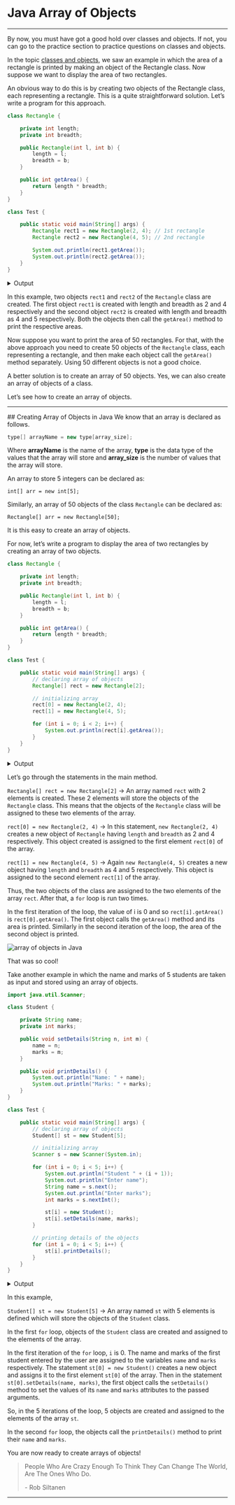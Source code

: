 # Java Array of Objects
<hr/>
By now, you must have got a good hold over classes and objects. If not, you can go to the practice section to practice questions on classes and objects.

In the topic [classes and objects](https://web.archive.org/web/20220811214912/https://www.codesdope.com/course/java-classes-and-objects/), we saw an example in which the area of a rectangle is printed by making an object of the Rectangle class. Now suppose we want to display the area of two rectangles.

An obvious way to do this is by creating two objects of the Rectangle class, each representing a rectangle. This is a quite straightforward solution. Let’s write a program for this approach.

```java
class Rectangle {

    private int length;
    private int breadth;

    public Rectangle(int l, int b) {
        length = l;
        breadth = b;
    }

    public int getArea() {
        return length * breadth;
    }
}

class Test {

    public static void main(String[] args) {
        Rectangle rect1 = new Rectangle(2, 4); // 1st rectangle
        Rectangle rect2 = new Rectangle(4, 5); // 2nd rectangle

        System.out.println(rect1.getArea());
        System.out.println(rect2.getArea());
    }
}
```

<div class="collapse">
    <details>
        <summary>Output</summary>
        <pre class="output">8
20</pre>
    </details>
</div>

In this example, two objects `rect1` and `rect2` of the `Rectangle` class are created. The first object `rect1` is created with length and breadth as 2 and 4 respectively and the second object `rect2` is created with length and breadth as 4 and 5 respectively. Both the objects then call the `getArea()` method to print the respective areas.

Now suppose you want to print the area of 50 rectangles. For that, with the above approach you need to create 50 objects of the `Rectangle` class, each representing a rectangle, and then make each object call the `getArea()` method separately. Using 50 different objects is not a good choice.

A better solution is to create an array of 50 objects. Yes, we can also create an array of objects of a class.

Let’s see how to create an array of objects.
<hr/>
## Creating Array of Objects in Java
We know that an array is declared as follows.

```java
type[] arrayName = new type[array_size];
```

Where **arrayName** is the name of the array, **type** is the data type of the values that the array will store and **array_size** is the number of values that the array will store.

An array to store 5 integers can be declared as:

`int[] arr = new int[5];`

Similarly, an array of 50 objects of the class `Rectangle` can be declared as:

`Rectangle[] arr = new Rectangle[50];`

It is this easy to create an array of objects.

For now, let’s write a program to display the area of two rectangles by creating an array of two objects.

```java
class Rectangle {

    private int length;
    private int breadth;

    public Rectangle(int l, int b) {
        length = l;
        breadth = b;
    }

    public int getArea() {
        return length * breadth;
    }
}

class Test {

    public static void main(String[] args) {
        // declaring array of objects
        Rectangle[] rect = new Rectangle[2];

        // initializing array
        rect[0] = new Rectangle(2, 4);
        rect[1] = new Rectangle(4, 5);

        for (int i = 0; i < 2; i++) {
            System.out.println(rect[i].getArea());
        }
    }
}
```

<div class="collapse">
    <details>
        <summary>Output</summary>
        <pre class="output">8
20</pre>
    </details>
</div>

Let’s go through the statements in the main method.

`Rectangle[] rect = new Rectangle[2]` → An array named `rect` with 2 elements is created. These 2 elements will store the objects of the `Rectangle` class. This means that the objects of the `Rectangle` class will be assigned to these two elements of the array.

`rect[0] = new Rectangle(2, 4)` → In this statement, `new Rectangle(2, 4)` creates a new object of `Rectangle` having `length` and `breadth` as 2 and 4 respectively. This object created is assigned to the first element `rect[0]` of the array.

`rect[1] = new Rectangle(4, 5)` → Again `new Rectangle(4, 5)` creates a new object having `length` and `breadth` as 4 and 5 respectively. This object is assigned to the second element `rect[1]` of the array.

Thus, the two objects of the class are assigned to the two elements of the array `rect`. After that, a `for` loop is run two times.

In the first iteration of the loop, the value of i is 0 and so `rect[i].getArea()` is `rect[0].getArea()`. The first object calls the `getArea()` method and its area is printed. Similarly in the second iteration of the loop, the area of the second object is printed.

![array of objects in Java](https://web.archive.org/web/20220811214912im_/https://www.codesdope.com/pa-images-bucket/courses/java/p23.png)

That was so cool!

Take another example in which the name and marks of 5 students are taken as input and stored using an array of objects.

```java
import java.util.Scanner;

class Student {

    private String name;
    private int marks;

    public void setDetails(String n, int m) {
        name = n;
        marks = m;
    }

    public void printDetails() {
        System.out.println("Name: " + name);
        System.out.println("Marks: " + marks);
    }
}

class Test {

    public static void main(String[] args) {
        // declaring array of objects
        Student[] st = new Student[5];

        // initializing array
        Scanner s = new Scanner(System.in);

        for (int i = 0; i < 5; i++) {
            System.out.println("Student " + (i + 1));
            System.out.println("Enter name");
            String name = s.next();
            System.out.println("Enter marks");
            int marks = s.nextInt();

            st[i] = new Student();
            st[i].setDetails(name, marks);
        }

        // printing details of the objects
        for (int i = 0; i < 5; i++) {
            st[i].printDetails();
        }
    }
}
```

<div class="collapse">
    <details>
        <summary>Output</summary>
        <pre class="output">Student 1
Enter name
Jack
Enter marks
54
Student 2
Enter name
Marx
Enter marks
45
Student 3
Enter name
Julie
Enter marks
47
Student 4
Enter name
Peter
Enter marks
23
Student 5
Enter name
Donald
Enter marks
87
Student 1
Name : Jack
Marks : 54
Student 2
Name : Marx
Marks : 45
Student 3
Name : Julie
Marks : 47
Student 4
Name : Peter
Marks : 23
Student 5
Name : Donald
Marks : 87</pre>
    </details>
</div>

In this example,

`Student[] st = new Student[5]` → An array named `st` with 5 elements is defined which will store the objects of the `Student` class.

In the first `for` loop, objects of the `Student` class are created and assigned to the elements of the array.

In the first iteration of the `for` loop, `i` is 0. The name and marks of the first student entered by the user are assigned to the variables `name` and `marks` respectively. The statement `st[0] = new Student()` creates a new object and assigns it to the first element `st[0]` of the array. Then in the statement `st[0].setDetails(name, marks)`, the first object calls the `setDetails()` method to set the values of its `name` and `marks` attributes to the passed arguments.

So, in the 5 iterations of the loop, 5 objects are created and assigned to the elements of the array `st`.

In the second `for` loop, the objects call the `printDetails()` method to print their `name` and `marks`.

You are now ready to create arrays of objects!

> People Who Are Crazy Enough To Think They Can Change The World, Are The Ones Who Do.
>
> \- Rob Siltanen
<hr/>
